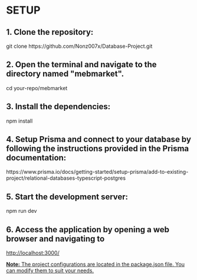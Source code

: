 # SETUP

<h2>1. Clone the repository:</h2>
git clone https://github.com/Nonz007x/Database-Project.git

<h2>2. Open the terminal and navigate to the directory named "mebmarket".</h2>
cd your-repo/mebmarket

<h2>3. Install the dependencies:</h2>
npm install

<h2>4. Setup Prisma and connect to your database by following the instructions provided in the Prisma documentation:</h2>
https://www.prisma.io/docs/getting-started/setup-prisma/add-to-existing-project/relational-databases-typescript-postgres

<h2>5. Start the development server:</h2>
npm run dev

<h2>6. Access the application by opening a web browser and navigating to</h2>
<ins>http://localhost:3000/<ins>

 **Note:** The project configurations are located in the package.json file. You can modify them to suit your needs.
